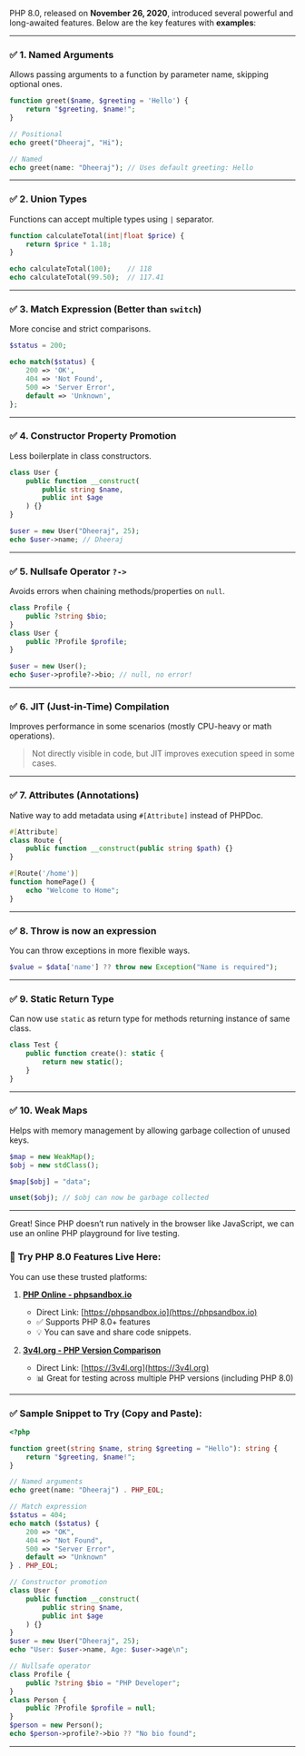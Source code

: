 PHP 8.0, released on **November 26, 2020**, introduced several powerful and long-awaited features. Below are the key features with **examples**:

---

### ✅ 1. **Named Arguments**

Allows passing arguments to a function by parameter name, skipping optional ones.

```php
function greet($name, $greeting = 'Hello') {
    return "$greeting, $name!";
}

// Positional
echo greet("Dheeraj", "Hi");

// Named
echo greet(name: "Dheeraj"); // Uses default greeting: Hello
```

---

### ✅ 2. **Union Types**

Functions can accept multiple types using `|` separator.

```php
function calculateTotal(int|float $price) {
    return $price * 1.18;
}

echo calculateTotal(100);    // 118
echo calculateTotal(99.50);  // 117.41
```

---

### ✅ 3. **Match Expression** (Better than `switch`)

More concise and strict comparisons.

```php
$status = 200;

echo match($status) {
    200 => 'OK',
    404 => 'Not Found',
    500 => 'Server Error',
    default => 'Unknown',
};
```

---

### ✅ 4. **Constructor Property Promotion**

Less boilerplate in class constructors.

```php
class User {
    public function __construct(
        public string $name,
        public int $age
    ) {}
}

$user = new User("Dheeraj", 25);
echo $user->name; // Dheeraj
```

---

### ✅ 5. **Nullsafe Operator `?->`**

Avoids errors when chaining methods/properties on `null`.

```php
class Profile {
    public ?string $bio;
}
class User {
    public ?Profile $profile;
}

$user = new User();
echo $user->profile?->bio; // null, no error!
```

---

### ✅ 6. **JIT (Just-in-Time) Compilation**

Improves performance in some scenarios (mostly CPU-heavy or math operations).

> Not directly visible in code, but JIT improves execution speed in some cases.

---

### ✅ 7. **Attributes (Annotations)**

Native way to add metadata using `#[Attribute]` instead of PHPDoc.

```php
#[Attribute]
class Route {
    public function __construct(public string $path) {}
}

#[Route('/home')]
function homePage() {
    echo "Welcome to Home";
}
```

---

### ✅ 8. **Throw is now an expression**

You can throw exceptions in more flexible ways.

```php
$value = $data['name'] ?? throw new Exception("Name is required");
```

---

### ✅ 9. **Static Return Type**

Can now use `static` as return type for methods returning instance of same class.

```php
class Test {
    public function create(): static {
        return new static();
    }
}
```

---

### ✅ 10. **Weak Maps**

Helps with memory management by allowing garbage collection of unused keys.

```php
$map = new WeakMap();
$obj = new stdClass();

$map[$obj] = "data";

unset($obj); // $obj can now be garbage collected
```

---
Great! Since PHP doesn’t run natively in the browser like JavaScript, we can use an online PHP playground for live testing.

### 🔗 Try PHP 8.0 Features Live Here:

You can use these trusted platforms:

1. **[PHP Online - phpsandbox.io](https://phpsandbox.io)**

   * Direct Link: [https://phpsandbox.io](https://phpsandbox.io)
   * ✅ Supports PHP 8.0+ features
   * 💡 You can save and share code snippets.

2. **[3v4l.org - PHP Version Comparison](https://3v4l.org)**

   * Direct Link: [https://3v4l.org](https://3v4l.org)
   * 📊 Great for testing across multiple PHP versions (including PHP 8.0)

---

### ✅ Sample Snippet to Try (Copy and Paste):

```php
<?php

function greet(string $name, string $greeting = "Hello"): string {
    return "$greeting, $name!";
}

// Named arguments
echo greet(name: "Dheeraj") . PHP_EOL;

// Match expression
$status = 404;
echo match ($status) {
    200 => "OK",
    404 => "Not Found",
    500 => "Server Error",
    default => "Unknown"
} . PHP_EOL;

// Constructor promotion
class User {
    public function __construct(
        public string $name,
        public int $age
    ) {}
}
$user = new User("Dheeraj", 25);
echo "User: $user->name, Age: $user->age\n";

// Nullsafe operator
class Profile {
    public ?string $bio = "PHP Developer";
}
class Person {
    public ?Profile $profile = null;
}
$person = new Person();
echo $person->profile?->bio ?? "No bio found";
```

---

